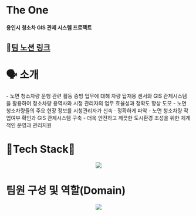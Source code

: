 # The One
<h4>용인시 청소차 GIS 관제 시스템 프로젝트</h4>
<h2>🌟<a href="https://www.notion.so/GIS-34d83db14bfe40f2bded60436ffbfec4">팀 노션 링크</a></h2>

<h1>🗣 소개</h1>
- 노면 청소차량 운행 관련 활동 증빙 업무에 대해 차량 탑재용 센서와 GIS 관제시스템을 활용하여 청소차량 용역사와 시청 관리자의 업무 효율성과 정확도 향상 도모
- 노면 청소차량들의 주요 현장 정보를 시청관리자가 신속ㆍ정확하게 파악
- 노면 청소차량 작업여부 확인과 GIS 관제시스템 구축
- 더욱 안전하고 깨끗한 도시환경 조성을 위한 체계적인 운영과 관리지원
<div align="center>
  <img src="https://github.com/Sundo-GIS/gis_system/assets/140502553/19e2c6d6-87d1-4aef-bb74-d8f5dfa33f5a" />
</div>

<h1>🎉Tech Stack🎉</h1>
<div align="center">
  <img src="https://github.com/Sundo-GIS/gis_system/assets/140502553/118d1899-582b-40ad-8ffb-e34ec1fd5a46" />
</div>

<h1>팀원 구성 및 역할(Domain)</h1>
<div align="center">
  <img src="https://github.com/Sundo-GIS/gis_system/assets/140502553/6ac91444-3f12-406e-951c-0cc0c9bc3d6b" />
</div>
